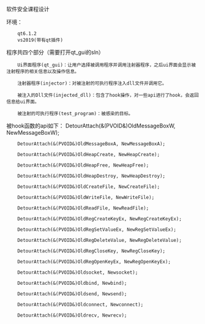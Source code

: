 软件安全课程设计

环境：

        qt6.1.2
        vs2019(带有qt插件)

程序共四个部分（需要打开qt_gui的sln）

        Ui界面程序(qt_gui)：让用户选择被调用程序并调用注射器程序，之后ui界面会显示被注射程序的相关信息以及操作信息。

        注射器程序(injector)：对被注射的可执行程序注入dll文件并调用它。

        被注入的Dll文件(injected_dll)：包含了hook操作，对一些api进行了hook，会返回信息给ui界面。

        被注射的可执行程序(test_program)：被感染的目标。

被hook函数的api如下：
        DetourAttach(&(PVOID&)OldMessageBoxW, NewMessageBoxW);
        
        DetourAttach(&(PVOID&)OldMessageBoxA, NewMessageBoxA);
        
        DetourAttach(&(PVOID&)OldHeapCreate, NewHeapCreate);
        
        DetourAttach(&(PVOID&)OldHeapFree, NewHeapFree);
        
        DetourAttach(&(PVOID&)OldHeapDestroy, NewHeapDestroy);
        
        DetourAttach(&(PVOID&)OldCreateFile, NewCreateFile);
        
        DetourAttach(&(PVOID&)OldWriteFile, NewWriteFile);
        
        DetourAttach(&(PVOID&)OldReadFile, NewReadFile);
        
        DetourAttach(&(PVOID&)OldRegCreateKeyEx, NewRegCreateKeyEx);
        
        DetourAttach(&(PVOID&)OldRegSetValueEx, NewRegSetValueEx);
        
        DetourAttach(&(PVOID&)OldRegDeleteValue, NewRegDeleteValue);
        
        DetourAttach(&(PVOID&)OldRegCloseKey, NewRegCloseKey);
        
        DetourAttach(&(PVOID&)OldRegOpenKeyEx, NewRegOpenKeyEx);
        
        DetourAttach(&(PVOID&)Oldsocket, Newsocket);
        
        DetourAttach(&(PVOID&)Oldbind, Newbind);
        
        DetourAttach(&(PVOID&)Oldsend, Newsend);
        
        DetourAttach(&(PVOID&)Oldconnect, Newconnect);
        
        DetourAttach(&(PVOID&)Oldrecv, Newrecv);
